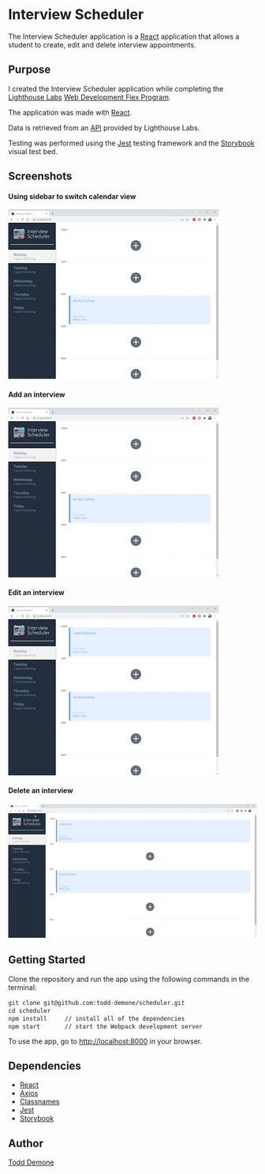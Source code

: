 # Interview Scheduler

The Interview Scheduler application is a [React](https://reactjs.org/) application that allows a student to create, edit and delete interview appointments.

## Purpose

I created the Interview Scheduler application while completing the [Lighthouse Labs](https://github.com/lighthouse-labs) [Web Development Flex Program](https://www.lighthouselabs.ca/en/web-development-flex-program). 

The application was made with [React](https://reactjs.org/). 

Data is retrieved from an [API](https://github.com/todd-demone/scheduler-api) provided by Lighthouse Labs.

Testing was performed using the [Jest](https://jestjs.io/) testing framework and the [Storybook](https://storybook.js.org/) visual test bed.

## Screenshots
#### Using sidebar to switch calendar view
![Basic functionality](https://raw.githubusercontent.com/todd-demone/scheduler/main/docs/scheduler-5-large-file.gif)

#### Add an interview
![Add interview](https://raw.githubusercontent.com/todd-demone/scheduler/main/docs/scheduler-6-large.gif)

#### Edit an interview
![Edit interview](https://raw.githubusercontent.com/todd-demone/scheduler/main/docs/scheduler-7-large.gif)

#### Delete an interview 
![Delete interview](https://raw.githubusercontent.com/todd-demone/scheduler/main/docs/scheduler-8-large.gif)

## Getting Started

Clone the repository and run the app using the following commands in the terminal:

```
git clone git@github.com:todd-demone/scheduler.git
cd scheduler
npm install     // install all of the dependencies
npm start       // start the Webpack development server
```

To use the app, go to <http://localhost:8000> in your browser.

## Dependencies
* [React](https://reactjs.org/)
* [Axios](https://axios-http.com/)
* [Classnames](https://www.npmjs.com/package/classnames)
* [Jest](https://jestjs.io/)
* [Storybook](https://storybook.js.org/)

## Author

[Todd Demone](https://github.com/todd-demone)